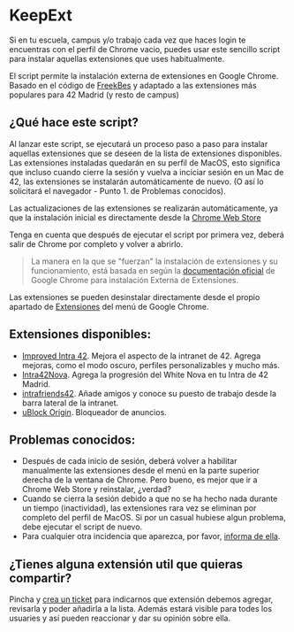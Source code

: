 # KeepExt

Si en tu escuela, campus y/o trabajo cada vez que haces login te encuentras con el perfil de Chrome vacio, puedes usar este sencillo script para instalar aquellas extensiones que uses habitualmente. <br>

El script permite la instalación externa de extensiones en Google Chrome. Basado en el código de [FreekBes](https://github.com/FreekBes/keep_extensions) y adaptado a las extensiones más populares para 42 Madrid (y resto de campus)

## ¿Qué hace este script?
Al lanzar este script, se ejecutará un proceso paso a paso para instalar aquellas extensiones que se deseen de la lista de extensiones disponibles.<br>
Las extensiones instaladas quedarán en su perfil de MacOS, esto significa que incluso cuando cierre la sesión y vuelva a inciciar sesión en un Mac de 42, las extensiones se instalarán automáticamente de nuevo. (O así lo solicitará el navegador - Punto 1. de Problemas conocidos).

Las actualizaciones de las extensiones se realizarán automáticamente, ya que la instalación inicial es directamente desde la [Chrome Web Store](https://chrome.google.com/webstore/category/extensions)<br>

Tenga en cuenta que después de ejecutar el script por primera vez, deberá salir de Chrome por completo y volver a abrirlo.

> La manera en la que se "fuerzan" la instalación de extensiones y su funcionamiento, está basada en según la [documentación oficial](https://developer.chrome.com/docs/extensions/mv2/external_extensions/) de Google Chrome para instalación Externa de Extensiones.

Las extensiones se pueden desinstalar directamente desde el propio apartado de [Extensiones](chrome://extensions) del menú de Google Chrome. <br>

## Extensiones disponibles: 
- [Improved Intra 42](https://chrome.google.com/webstore/detail/hmflgigeigiejaogcgamkecmlibcpdgo). Mejora el aspecto de la intranet de 42. Agrega mejoras, como el modo oscuro, perfiles personalizables y mucho más.
- [Intra42Nova](https://chrome.google.com/webstore/detail/intra42nova/fnehnflgpiaemngoknikolkcgcigabhc). Agrega la progresión del White Nova en tu Intra de 42 Madrid.
- [intrafriends42](https://chrome.google.com/webstore/detail/intrafriends42/baehliedggippdholddgbdlhhmiaoioc). Añade amigos y conoce su puesto de trabajo desde la barra lateral de la intranet.
- [uBlock Origin](https://chrome.google.com/webstore/detail/ublock-origin/cjpalhdlnbpafiamejdnhcphjbkeiagm). Bloqueador de anuncios.

## Problemas conocidos:
- Después de cada inicio de sesión, deberá volver a habilitar manualmente las extensiones desde el menú en la parte superior derecha de la ventana de Chrome. Pero bueno, es mejor que ir a Chrome Web Store y reinstalar, ¿verdad?
- Cuando se cierra la sesión debido a que no se ha hecho nada durante un tiempo (inactividad), las extensiones rara vez se eliminan por completo del perfil de MacOS. Si por un casual hubiese algun problema, debe ejecutar el script de nuevo.
- Para cualquier otra incidencia que aparezca, por favor, [informa de ella](https://github.com/noprimenoparty/KeepExt/issues).

## ¿Tienes alguna extensión util que quieras compartir?
Pincha y [crea un ticket](https://github.com/noprimenoparty/KeepExt/issues/new) para indicarnos que extensión debemos agregar, revisarla y poder añadirla a la lista. Además estará visible para todes los usuaries y así pueden reaccionar y dar su opinión sobre ella.
